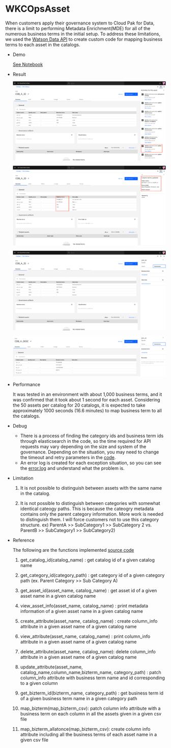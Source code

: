 # WKCOpsAsset

When customers apply their governance system to Cloud Pak for Data, there is a limit to performing Metadata Enrichment(MDE) for all of the numerous business terms in the initial setup. To address these limitations, we used the [Watson Data API](https://cloud.ibm.com/apidocs/watson-data-api-cpd) to create custom code for mapping business terms to each asset in the catalogs.

- Demo

    [See Notebook](./assets/data_asset/test_class_TypeA.ipynb)
    
- Result

    ![image1](./assets/docs/term_map_activity.png)
  
    ![image2](./assets/docs/term_map_activity_detail.png)
  
    ![image3](./assets/docs/term_map_res1.png)
  
    ![image4](./assets/docs/term_map_res2.png)
    
- Performance

    It was tested in an environment with about 1,000 business terms, and it was confirmed that it took about 1 second for each asset. Considering the 50 assets per catalog for 20 catalogs, it is expected to take approximately 1000 seconds (16.6 minutes) to map business term to all the catalogs.
    
- Debug

    + There is a process of finding the category ids and business term ids through elasticsearch in the code, so the time required for API requests may vary depending on the size and system of the governance. Depending on the situation, you may need to change the timeout and retry parameters in the [code](./assets/data_asset/wkcapi_v1.py).
    + An error log is created for each exception situation, so you can see the [error.log](./assets/data_asset/error.log) and understand what the problem is.
    
  
- Limitation
    1. It is not possible to distinguish between assets with the same name in the catalog.
    
    2. It is not possible to distinguish between categories with somewhat identical cateogy paths. This is because the cateogry metadata contains only the parent category information. More work is needed to distinguish them. I will force customers not to use this category structure. ex) ParentA >> SubCategory1 >> SubCategory 2 vs. ParentB >> SubCategory1 >> SubCategory2) 
    

- Reference 

    The following are the functions implemented [source code](./assets/data_asset/wkcapi_v1.py)

    1. get_catalog_id(catalog_name) : get catalog id of a given catalog name
    
    2. get_category_id(category_path) : get category id of a given category path (ex. Parent Category >> Sub Category A)
    
    3. get_asset_id(asset_name, catalog_name) : get asset id of a given asset name in a given catalog name
    
    4. view_asset_info(asset_name, catalog_name) : print metadata information of a given asset name in a given catalog name
    
    5. create_attribute(asset_name, catalog_name) : create column_info attribute in a given asset name of a given catalog name 
    
    6. view_attribute(asset_name, catalog_name) : print column_info attribute in a given asset name of a given catalog name
    
    7. delete_attribute(asset_name, catalog_name): delete column_info attribute in a given asset name of a given catalog name
    
    8. update_attribute(asset_name, catalog_name,column_name,bizterm_name, category_path) : patch column_info attribute with business term name and id corresponding to a given column
    
    9. get_bizterm_id(bizterm_name, category_path) : get business term id of a given business term name in a given category path 
    
    10. map_bizterm(map_bizterm_csv): patch column info attribute with a business term on each column in all the assets given in a given csv file
    
    11. map_bizterm_allatonce(map_bizterm_csv): create column info attribute including all the business terms of each asset name in a given csv file
